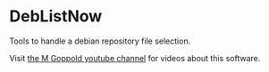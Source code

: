 # DebListNow

Tools to handle a debian repository file selection.

Visit [the M Goppold youtube channel](https://www.youtube.com/channel/UCjyvkLWgO3U7lCYxFnDJfCg) for videos about this software.
